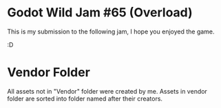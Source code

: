 # Godot Wild Jam #65 (Overload)

This is my submission to the following jam, I hope you enjoyed the game.

:D


# Vendor Folder
All assets not in "Vendor" folder were created by me.
Assets in vendor folder are sorted into folder named after their creators.
